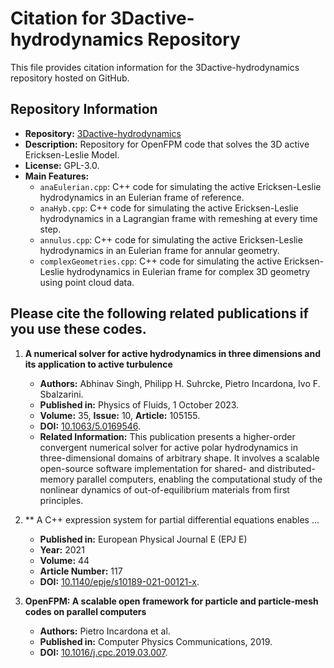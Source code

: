 # Citation for 3Dactive-hydrodynamics Repository

This file provides citation information for the 3Dactive-hydrodynamics repository hosted on GitHub.

## Repository Information
- **Repository:** [3Dactive-hydrodynamics](https://github.com/mosaic-group/3Dactive-hydrodynamics)
- **Description:** Repository for OpenFPM code that solves the 3D active Ericksen-Leslie Model.
- **License:** GPL-3.0.
- **Main Features:**
  - `anaEulerian.cpp`: C++ code for simulating the active Ericksen-Leslie hydrodynamics in an Eulerian frame of reference.
  - `anaHyb.cpp`: C++ code for simulating the active Ericksen-Leslie hydrodynamics in a Lagrangian frame with remeshing at every time step.
  - `annulus.cpp`: C++ code for simulating the active Ericksen-Leslie hydrodynamics in an Eulerian frame for annular geometry.
  - `complexGeometries.cpp`: C++ code for simulating the active Ericksen-Leslie hydrodynamics in Eulerian frame for complex 3D geometry using point cloud data.

## Please cite the following related publications if you use these codes.
1. **A numerical solver for active hydrodynamics in three dimensions and its application to active turbulence**
   - **Authors:** Abhinav Singh, Philipp H. Suhrcke, Pietro Incardona, Ivo F. Sbalzarini.
   - **Published in:** Physics of Fluids, 1 October 2023.
   - **Volume:** 35, **Issue:** 10, **Article:** 105155.
   - **DOI:** [10.1063/5.0169546](https://doi.org/10.1063/5.0169546).
   - **Related Information:** This publication presents a higher-order convergent numerical solver for active polar hydrodynamics in three-dimensional domains of arbitrary shape. It involves a scalable open-source software implementation for shared- and distributed-memory parallel computers, enabling the computational study of the nonlinear dynamics of out-of-equilibrium materials from first principles.
  
2. ** A C++ expression system for partial differential equations enables ...
   - **Published in:** European Physical Journal E (EPJ E)
   - **Year:** 2021
   - **Volume:** 44
   - **Article Number:** 117
   - **DOI:** [10.1140/epje/s10189-021-00121-x](https://doi.org/10.1140/epje/s10189-021-00121-x).


3. **OpenFPM: A scalable open framework for particle and particle-mesh codes on parallel computers**
   - **Authors:** Pietro Incardona et al.
   - **Published in:** Computer Physics Communications, 2019.
   - **DOI:** [10.1016/j.cpc.2019.03.007](https://doi.org/10.1016/j.cpc.2019.03.007).
